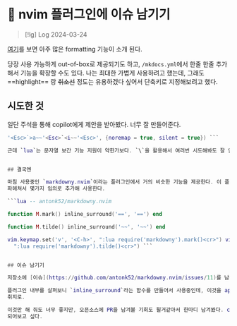 # 󰏢 nvim 플러그인에 이슈 남기기



> [!lg] Log 2024-03-24


[여기](https://squidfunk.github.io/mkdocs-material/reference/)를 보면 아주 많은 formatting 기능이 소개 된다.

당장 사용 가능하게 out-of-box로 제공되기도 하고, `/mkdocs.yml`에서 한줄 한줄 추가해서 기능을 확장할
수도 있다. 나는 최대한 가볍게 사용하려고 했는데, 그래도 ==highlight== 랑 ~~취소선~~ 정도는
유용하겠다 싶어서 단축키로 지정해보려고 했다.


## 시도한 것

일단 주석을 통해 copilot에게 제안을 받아봤다. 너무 잘 만들어준다.

```lua -- surround visual block with '==' vim.api.nvim_buf_set_keymap(0, 'v', '<C-d>',
'<Esc>`>a~~'<Esc>`<i~~'<Esc>', {noremap = true, silent = true}) ```

근데 `lua`는 문자열 보간 기능 지원이 약한가보다. `\`을 활용해서 여러번 시도해봐도 잘 안된다.


## 결국엔

마침 사용중인 `markdowny.nvim`이라는 플러그인에서 거의 비슷한 기능을 제공한다. 이 플러그인을
파헤쳐서 몇가지 임의로 추가해 사용한다.

```lua -- antonk52/markdowny.nvim

function M.mark() inline_surround('==', '==') end

function M.tilde() inline_surround('~~', '~~') end

vim.keymap.set('v', '<C-h>', ":lua require('markdowny').mark()<cr>") vim.keymap.set('v', '<C-d>',
  ":lua require('markdowny').tilde()<cr>") ```


## 이슈 남기기

저장소에 [이슈](https://github.com/antonk52/markdowny.nvim/issues/11)를 남겼다.

플러그인 내부를 살펴보니 `inline_surround`라는 함수를 만들어서 사용중인데, 이것을 api로 제공해달라는
취지로.

이것만 해 줘도 너무 좋지만, 오픈소스에 PR을 남겨볼 기회도 될거같아서 한마디 남겨봤다. contributor가
되어보고 싶다.
